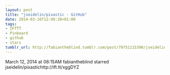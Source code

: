 ```yaml
---
layout: post
title: "jseidelin/pixastic · GitHub"
date: 2014-03-16T12:49:38+01:00
tags:
- IFTTT
- Pinboard
- github
- stars
tumblr_url: http://fabiantheblind.tumblr.com/post/79751115390/jseidelin-pixastic-github
---
```

March 12, 2014 at 08:15AM
fabiantheblind starred jseidelin/pixastichttp://ift.tt/xggDYZ
